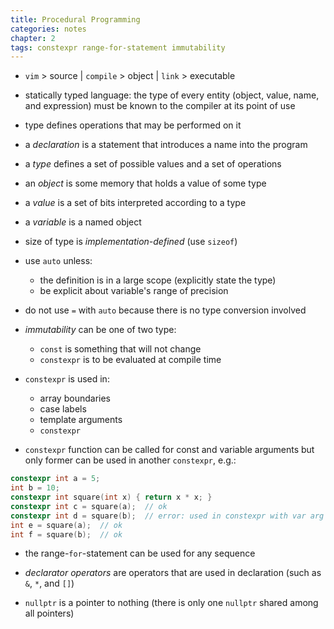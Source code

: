 ```yaml
---
title: Procedural Programming
categories: notes
chapter: 2
tags: constexpr range-for-statement immutability
---
```


* `vim` > source | `compile` > object | `link` > executable

* statically typed language: the type of every entity (object, value, name, and
  expression) must be known to the compiler at its point of use

* type defines operations that may be performed on it

* a *declaration* is a statement that introduces a name into the program

* a *type* defines a set of possible values and a set of operations

* an *object* is some memory that holds a value of some type

* a *value* is a set of bits interpreted according to a type

* a *variable* is a named object

* size of type is *implementation-defined* (use `sizeof`)

* use `auto` unless:
    - the definition is in a large scope (explicitly state the type)
    - be explicit about variable's range of precision

* do not use `=` with `auto` because there is no type conversion involved

* *immutability* can be one of two type:
    - `const` is something that will not change
    - `constexpr` is to be evaluated at compile time

* `constexpr` is used in:
    - array boundaries
    - case labels
    - template arguments
    - `constexpr`

* `constexpr` function can be called for const and variable arguments but only
  former can be used in another `constexpr`, e.g.:

```c++
constexpr int a = 5;
int b = 10;
constexpr int square(int x) { return x * x; }
constexpr int c = square(a);  // ok
constexpr int d = square(b);  // error: used in constexpr with var arg
int e = square(a);  // ok
int f = square(b);  // ok
```

* the range-`for`-statement can be used for any sequence

* *declarator operators* are operators that are used in declaration (such as
  `&`, `*`, and `[]`)

* `nullptr` is a pointer to nothing (there is only one `nullptr` shared among
  all pointers)
